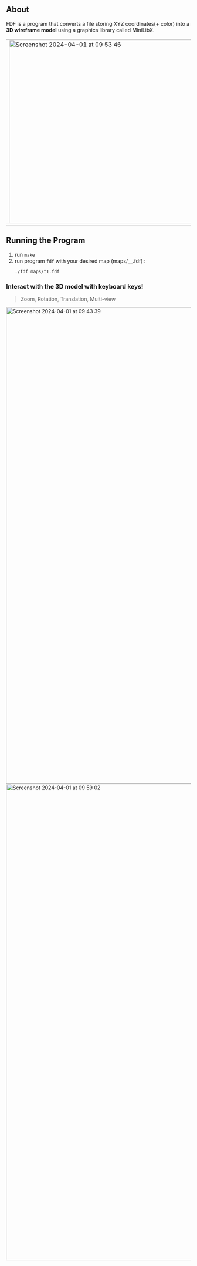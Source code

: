 ## About
FDF is a program that converts a file storing XYZ coordinates(+ color) into a **3D wireframe model** using a graphics library called MiniLibX.

<table>
  <tr>
    <td>
      <!-- Image -->
<img width="500" alt="Screenshot 2024-04-01 at 09 53 46" src="https://github.com/samueltingg/42-FDF/assets/146511932/e23f9561-e737-4a18-8ce5-dda2817ae147">
    </td>
    <td>
      <img width="473" alt="Screenshot 2024-04-01 at 10 55 07" src="https://github.com/samueltingg/42-FDF/assets/146511932/bfa35eab-0a3d-4472-8255-d3666bd99098">
    </td>
  </tr>
</table>


## Running the Program
1. run `make`
2. run program `fdf` with your desired map (maps/__.fdf) :
   ```
   ./fdf maps/t1.fdf
   ```
### Interact with the 3D model with keyboard keys! 
> Zoom, Rotation, Translation, Multi-view

<img width="1300" alt="Screenshot 2024-04-01 at 09 43 39" src="https://github.com/goffauxs/fdf/assets/146511932/79e306ec-6462-4f50-ae8f-eea764cd54f7">
<img width="1300" alt="Screenshot 2024-04-01 at 09 59 02" src="https://github.com/samueltingg/42-FDF/assets/146511932/33f2dac9-4d2d-4b66-8180-3f5172093b65">
